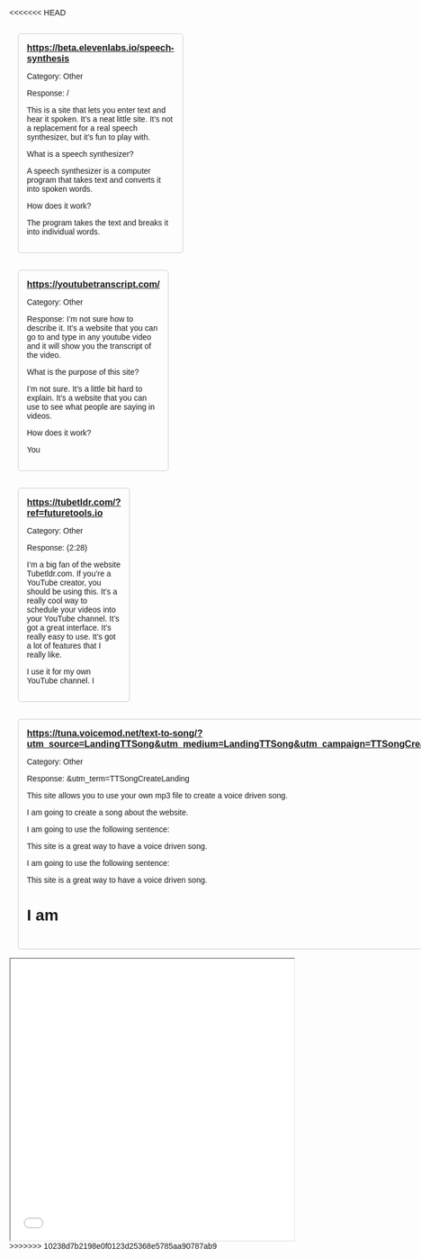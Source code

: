 <<<<<<< HEAD
<!DOCTYPE html><html lang='en'><head><meta charset='UTF-8'><meta name='viewport' content='width=device-width, initial-scale=1.0'><title>Output Bookmarks</title><style>body { font-family: Arial, sans-serif; }.container { display: flex; flex-wrap: wrap; }.card { box-sizing: border-box; padding: 15px; margin: 15px; border: 1px solid #ccc; border-radius: 5px; flex: 0 0 calc(33.33% - 30px); }.card h3 { margin: 0 0 10px; }</style></head><body><div class='container'><div class='card'><h3><a href='https://beta.elevenlabs.io/speech-synthesis' target='_blank'>https://beta.elevenlabs.io/speech-synthesis</a></h3><p>Category: Other</p><p>Response: /

This is a site that lets you enter text and hear it spoken. It’s a neat little site. It’s not a replacement for a real speech synthesizer, but it’s fun to play with.

What is a speech synthesizer?

A speech synthesizer is a computer program that takes text and converts it into spoken words.

How does it work?

The program takes the text and breaks it into individual words.</p></div><div class='card'><h3><a href='https://youtubetranscript.com/' target='_blank'>https://youtubetranscript.com/</a></h3><p>Category: Other</p><p>Response: I’m not sure how to describe it. It’s a website that you can go to and type in any youtube video and it will show you the transcript of the video.

What is the purpose of this site?

I’m not sure. It’s a little bit hard to explain. It’s a website that you can use to see what people are saying in videos.

How does it work?

You</p></div><div class='card'><h3><a href='https://tubetldr.com/?ref=futuretools.io' target='_blank'>https://tubetldr.com/?ref=futuretools.io</a></h3><p>Category: Other</p><p>Response: (2:28)

I’m a big fan of the website Tubetldr.com. If you’re a YouTube creator, you should be using this. It’s a really cool way to schedule your videos into your YouTube channel. It’s got a great interface. It’s really easy to use. It’s got a lot of features that I really like.

I use it for my own YouTube channel. I</p></div><div class='card'><h3><a href='https://tuna.voicemod.net/text-to-song/?utm_source=LandingTTSong&utm_medium=LandingTTSong&utm_campaign=TTSongCreateLanding&utm_id=TTSongCreateLanding' target='_blank'>https://tuna.voicemod.net/text-to-song/?utm_source=LandingTTSong&utm_medium=LandingTTSong&utm_campaign=TTSongCreateLanding&utm_id=TTSongCreateLanding</a></h3><p>Category: Other</p><p>Response: &utm_term=TTSongCreateLanding

This site allows you to use your own mp3 file to create a voice driven song.

I am going to create a song about the website.

I am going to use the following sentence:

This site is a great way to have a voice driven song.

I am going to use the following sentence:

This site is a great way to have a voice driven song.

I am</p></div></div></body></html>
=======
<iframe src="index.html" width="100%" height="500"></iframe>
>>>>>>> 10238d7b2198e0f0123d25368e5785aa90787ab9

